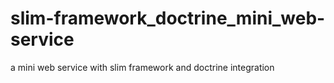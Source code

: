 # slim-framework_doctrine_mini_web-service
a mini web service with slim framework and doctrine integration 
